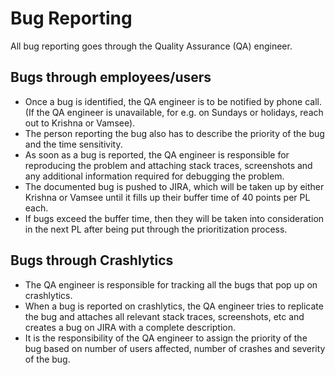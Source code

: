 # Bug Reporting

All bug reporting goes through the Quality Assurance (QA) engineer.

## Bugs through employees/users

* Once a bug is identified, the QA engineer is to be notified by phone call. (If the QA engineer is unavailable, for e.g. on Sundays or holidays, reach out to Krishna or Vamsee).
* The person reporting the bug also has to describe the priority of the bug and the time sensitivity.
* As soon as a bug is reported, the QA engineer is responsible for reproducing the problem and attaching stack traces, screenshots and any additional information required for debugging the problem.
* The documented bug is pushed to JIRA, which will be taken up by either Krishna or Vamsee until it fills up their buffer time of 40 points per PL each.
* If bugs exceed the buffer time, then they will be taken into consideration in the next PL after being put through the prioritization process.

## Bugs through Crashlytics

* The QA engineer is responsible for tracking all the bugs that pop up on crashlytics.
* When a bug is reported on crashlytics, the QA engineer tries to replicate the bug and attaches all relevant stack traces, screenshots, etc and creates a bug on JIRA with a complete description.
* It is the responsibility of the QA engineer to assign the priority of the bug based on number of users affected, number of crashes and severity of the bug.